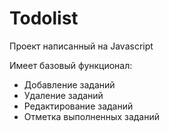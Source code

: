 # Todolist

Проект написанный на Javascript

Имеет базовый функционал:

<ul>
<li>Добавление заданий</li>
<li>Удаление заданий</li>
<li>Редактирование заданий</li>
<li>Отметка выполненных заданий</li>
</ul>
